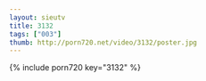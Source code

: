 ```yaml
--- 
layout: sieutv
title: 3132
tags: ["003"]
thumb: http://porn720.net/video/3132/poster.jpg
---
```

{% include porn720 key="3132" %} 
